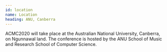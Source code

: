 ```yaml
---
id: location
name: Location
heading: ANU, Canberra
---
```


<!-- image: "assets/images/anu-view.jpg" -->

ACMC2020 will take place at the Australian National University, Canberra, on Ngunnawal land. The conference is hosted by the ANU School of Music and Research School of Computer Science.


